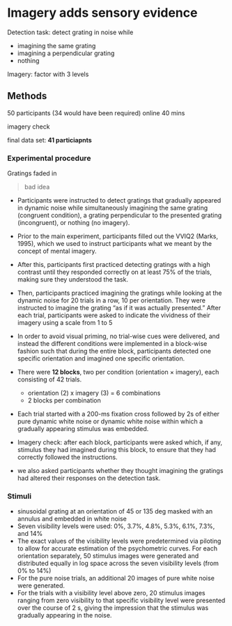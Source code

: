 # Imagery adds sensory evidence

Detection task: detect grating in noise while

- imagining the same grating
- imagining a perpendicular grating
- nothing

Imagery: factor with 3 levels

## Methods

50 participants (34 would have been required)
online
40 mins

imagery check

final data set: **41 particiapnts**

### Experimental procedure

Gratings faded in 

> bad idea

- Participants were instructed to detect gratings that gradually appeared in
dynamic noise while simultaneously imagining the same grating (congruent
condition), a grating perpendicular to the presented grating (incongruent), or
nothing (no imagery). 

- Prior to the main experiment, participants filled out the
VVIQ2 (Marks, 1995), which we used to instruct participants what we meant by the
concept of mental imagery.

- After this, participants first practiced detecting gratings with a high
  contrast until they responded correctly on at least 75% of the trials, making
  sure they understood the task.

- Then, participants practiced imagining the gratings while looking at the
dynamic noise for 20 trials in a row, 10 per orientation. They were instructed
to imagine the grating “as if it was actually presented.” After each trial,
participants were asked to indicate the vividness of their imagery using
a scale from 1 to 5

- In order to avoid visual priming, no trial-wise cues were delivered, and
  instead the different conditions were implemented in a block-wise fashion such
  that during the entire block, participants detected one specific orientation
  and imagined one specific orientation.

- There were **12 blocks**, two per condition (orientation × imagery), each
  consisting of 42 trials.

  - orientation (2) x imagery (3) = 6 combinations
  - 2 blocks per combination
- Each trial started with a 200-ms fixation cross followed by 2s of
  either pure dynamic white noise or dynamic white noise within which a gradually
  appearing stimulus was embedded.

- Imagery check: after each block, participants were asked which, if any, stimulus they had
  imagined during this block, to ensure that they had correctly followed the
  instructions.

- we also asked participants whether they thought imagining the gratings had
  altered their responses on the detection task.

### Stimuli

- sinusoidal grating at an orientation of 45 or 135 deg masked with an annulus and
  embedded in white noise
- Seven visibility levels were used: 0%, 3.7%, 4.8%, 5.3%, 6.1%, 7.3%, and 14%
- The exact values of the visibility levels were predetermined via piloting to
  allow for accurate estimation of the psychometric curves. For each orientation
  separately, 50 stimulus images were generated and distributed equally in log
  space across the seven visibility levels (from 0% to 14%)
- For the pure noise trials, an additional 20 images of pure white noise were generated.
- For the trials with a visibility level above zero, 20 stimulus images ranging
  from zero visibility to that specific visibility level were presented over the
  course of 2 s, giving the impression that the stimulus was gradually appearing
  in the noise.


